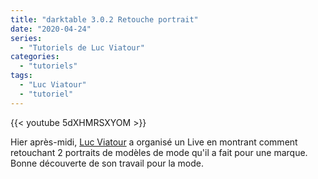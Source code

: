 ```yaml
---
title: "darktable 3.0.2 Retouche portrait"
date: "2020-04-24"
series:
  - "Tutoriels de Luc Viatour"
categories: 
  - "tutoriels"
tags: 
  - "Luc Viatour"
  - "tutoriel"
---
```


{{< youtube 5dXHMRSXYOM >}}

Hier après-midi, [Luc Viatour](https://darktable.fr/2020/04/darktable-passe-temps-confinement-developpez-le-raw-du-toreador-de-nimes/) a organisé un Live en montrant comment retouchant 2 portraits de modèles de mode qu'il a fait pour une marque. Bonne découverte de son travail pour la mode.
